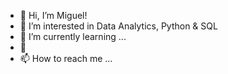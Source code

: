 - 👋 Hi, I’m Miguel!
- 👀 I’m interested in Data Analytics, Python & SQL
- 🌱 I’m currently learning ...
- 💞️ 
- 📫 How to reach me ...

<!---
miguelclecas/miguelclecas is a ✨ special ✨ repository because its `README.md` (this file) appears on your GitHub profile.
You can click the Preview link to take a look at your changes.
--->
